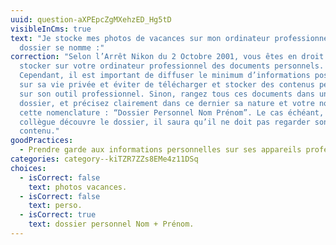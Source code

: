 ```yaml
---
uuid: question-aXPEpcZgMXehzED_Hg5tD
visibleInCms: true
text: "Je stocke mes photos de vacances sur mon ordinateur professionnel, le
  dossier se nomme :"
correction: "Selon l’Arrêt Nikon du 2 Octobre 2001, vous êtes en droit de
  stocker sur votre ordinateur professionnel des documents personnels.
  Cependant, il est important de diffuser le minimum d’informations possibles
  sur sa vie privée et éviter de télécharger et stocker des contenus personnels
  sur son outil professionnel. Sinon, rangez tous ces documents dans un même
  dossier, et précisez clairement dans ce dernier sa nature et votre nom sous
  cette nomenclature : “Dossier Personnel Nom Prénom”. Le cas échéant, si un
  collègue découvre le dossier, il saura qu’il ne doit pas regarder son
  contenu."
goodPractices:
  - Prendre garde aux informations personnelles sur ses appareils professionnels.
categories: category--kiTZR7ZZs8EMe4z11DSq
choices:
  - isCorrect: false
    text: photos vacances.
  - isCorrect: false
    text: perso.
  - isCorrect: true
    text: dossier personnel Nom + Prénom.
---
```

